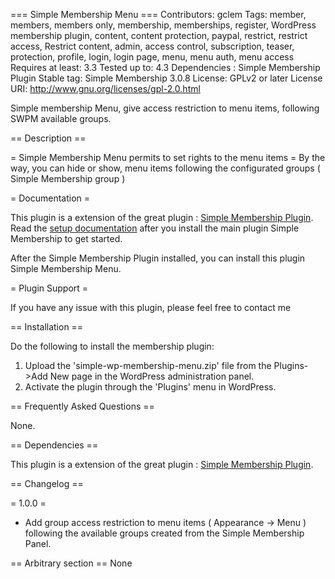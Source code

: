 === Simple Membership Menu ===
Contributors: gclem
Tags: member, members, members only, membership, memberships, register, WordPress membership plugin, content, content protection, paypal, restrict, restrict access, Restrict content, admin, access control, subscription, teaser, protection, profile, login, login page, menu, menu auth, menu access
Requires at least: 3.3
Tested up to: 4.3
Dependencies : Simple Membership Plugin
Stable tag: Simple Membership 3.0.8
License: GPLv2 or later
License URI: http://www.gnu.org/licenses/gpl-2.0.html

Simple membership Menu, give access restriction to menu items, following SWPM available groups.

== Description ==

= Simple Membership Menu permits to set rights to the menu items =
By the way, you can hide or show, menu items following the configurated groups ( Simple Membership group )

= Documentation =

This plugin is a extension of the great plugin : [Simple Membership Plugin](https://simple-membership-plugin.com/).
Read the [setup documentation](https://simple-membership-plugin.com/simple-membership-documentation/) after you install the main plugin Simple Membership to get started.

After the Simple Membership Plugin installed, you can install this plugin Simple Membership Menu.

= Plugin Support =

If you have any issue with this plugin, please feel free to contact me

== Installation ==

Do the following to install the membership plugin:

1. Upload the 'simple-wp-membership-menu.zip' file from the Plugins->Add New page in the WordPress administration panel.
2. Activate the plugin through the 'Plugins' menu in WordPress.

== Frequently Asked Questions ==

None.

== Dependencies ==

This plugin is a extension of the great plugin : [Simple Membership Plugin](https://simple-membership-plugin.com/).

== Changelog ==

= 1.0.0 =
- Add group access restriction to menu items ( Appearance -> Menu ) following the available groups created from the Simple Membership Panel.

== Arbitrary section ==
None
